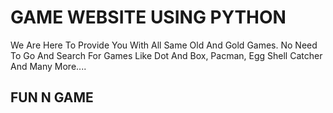 # GAME WEBSITE USING PYTHON
We Are Here To Provide You With All Same Old And Gold Games. No Need To Go And Search For Games Like Dot And Box, Pacman, Egg Shell Catcher And Many More....

## FUN N GAME
